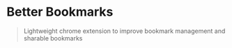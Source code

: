 # Better Bookmarks

> Lightweight chrome extension to improve bookmark management and sharable bookmarks

